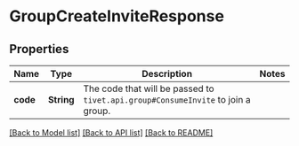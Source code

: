 # GroupCreateInviteResponse

## Properties

Name | Type | Description | Notes
------------ | ------------- | ------------- | -------------
**code** | **String** | The code that will be passed to `tivet.api.group#ConsumeInvite` to join a group. | 

[[Back to Model list]](../README.md#documentation-for-models) [[Back to API list]](../README.md#documentation-for-api-endpoints) [[Back to README]](../README.md)


